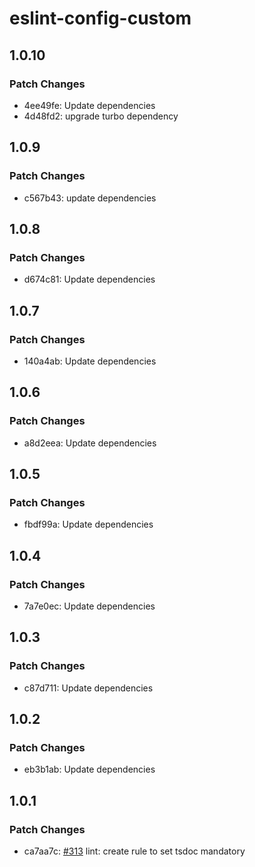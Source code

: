 # eslint-config-custom

## 1.0.10

### Patch Changes

- 4ee49fe: Update dependencies
- 4d48fd2: upgrade turbo dependency

## 1.0.9

### Patch Changes

- c567b43: update dependencies

## 1.0.8

### Patch Changes

- d674c81: Update dependencies

## 1.0.7

### Patch Changes

- 140a4ab: Update dependencies

## 1.0.6

### Patch Changes

- a8d2eea: Update dependencies

## 1.0.5

### Patch Changes

- fbdf99a: Update dependencies

## 1.0.4

### Patch Changes

- 7a7e0ec: Update dependencies

## 1.0.3

### Patch Changes

- c87d711: Update dependencies

## 1.0.2

### Patch Changes

- eb3b1ab: Update dependencies

## 1.0.1

### Patch Changes

- ca7aa7c: [#313](https://gitlab.mgdis.fr/core/core-ui/core-ui/-/issues/313) lint: create rule to set tsdoc mandatory
